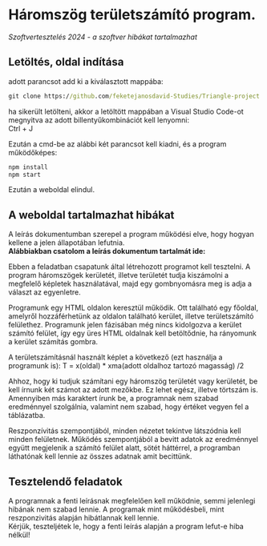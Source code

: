 # Háromszög területszámító program.
<i>Szoftvertesztelés 2024 - a szoftver hibákat tartalmazhat</i>
## Letöltés, oldal indítása
adott parancsot add ki a kiválasztott mappába:
```cmd
git clone https://github.com/feketejanosdavid-Studies/Triangle-project.git
```
ha sikerült letölteni, akkor a letöltött mappában a Visual Studio Code-ot megnyitva az adott billentyűkombinációt kell lenyomni: <br>
Ctrl + J <br>

Ezután a cmd-be az alábbi két parancsot kell kiadni, és a program működőképes:
```cmd
npm install
npm start
```
Ezután a weboldal elindul.

## A weboldal tartalmazhat hibákat
A leírás dokumentumban szerepel a program működési elve, hogy hogyan kellene a jelen állapotában lefutnia. <br>
<b>Alábbiakban csatolom a leírás dokumentum tartalmát ide:</b> <br>

Ebben a feladatban csapatunk által létrehozott programot kell tesztelni. A program háromszögek
kerületét, illetve területét tudja kiszámolni a megfelelő képletek használatával, majd egy
gombnyomásra meg is adja a választ az egyenletre. <br>

Programunk egy HTML oldalon keresztül működik. Ott található egy főoldal, amelyről hozzáférhetünk
az oldalon található kerület, illetve területszámító felülethez. Programunk jelen fázisában még nincs
kidolgozva a kerület számító felület, így egy üres HTML oldalnak kell betöltődnie, ha rányomunk a
kerület számítás gombra. <br>

A területszámításnál használt képlet a következő (ezt használja a programunk is):
T = x(oldal) * xma(adott oldalhoz tartozó magasság) /2 <br>

Ahhoz, hogy ki tudjuk számítani egy háromszög területét vagy kerületét, be kell írnunk két számot az
adott mezőkbe. Ez lehet egész, illetve törtszám is. Amennyiben más karaktert írunk be, a programnak
nem szabad eredménnyel szolgálnia, valamint nem szabad, hogy értéket vegyen fel a táblázatba. <br>

Reszponzívitás szempontjából, minden nézetet tekintve látszódnia kell minden felületnek.
Működés szempontjából a bevitt adatok az eredménnyel együtt megjelenik a számító felület alatt,
sötét háttérrel, a programban láthatónak kell lennie az összes adatnak amit becittünk. <br>

## Tesztelendő feladatok
A programnak a fenti leírásnak megfelelően kell működnie, semmi jelenlegi hibának nem szabad lennie. A programak mint működésbeli, mint reszponzivitás alapján hibátlannak kell lennie. <br>
Kérjük, teszteljétek le, hogy a fenti leírás alapján a program lefut-e hiba nélkül!
